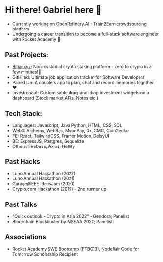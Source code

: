 # Hi there! Gabriel here 👋

- Currently working on OpenRefinery.AI - Train2Earn crowdsourcing platform
- Undergoing a career transition to become a full-stack software engineer with Rocket Academy 🚀

## Past Projects:
- [Bitjar.xyz](bitjar.xyz): Non-custodial crypto staking platform - Zero to crypto in a few minutes!🚀
- GitHired: Ultimate job application tracker for Software Developers
- Paired Up: A couple's app to plan, chat and record memories together ❤️
- Investronaut: Customisable drag-and-drop investment widgets on a dashboard (Stock market APIs, Notes etc.)

## Tech Stack:
- Languages: Javascript, Java Python, HTML, CSS, SQL
- Web3: Alchemy, Web3.js, MoonPay, 0x, CMC, CoinGecko
- FE: React, TailwindCSS, Framer Motion, DaisyUI
- BE: ExpressJS, Postgres, Sequelize
- Others: Firebase, Axios, Netlify

## Past Hacks
- Luno Annual Hackathon (2022)
- Luno Annual Hackathon (2021)
- Garage@EEE IdeasJam (2020)
- Crypto.com Hackathon (2019) - 2nd runner up

## Past Talks
- "Quick outlook - Crypto in Asia 2022" - Gendora; Panelist
- Blockchain Blockbuster by MSEAA 2022; Panelist

## Associations
- Rocket Academy SWE Bootcamp (FTBC13), Nodeflair Code for Tomorrow Scholarship Recipient
<!--
**gbrllim/gbrllim** is a ✨ _special_ ✨ repository because its `README.md` (this file) appears on your GitHub profile.

Here are some ideas to get you started:

- 🔭 I’m currently working on ...
- 🌱 I’m currently learning ...
- 👯 I’m looking to collaborate on ...
- 🤔 I’m looking for help with ...
- 💬 Ask me about ...
- 📫 How to reach me: ...
- 😄 Pronouns: ...
- ⚡ Fun fact: ...
-->
